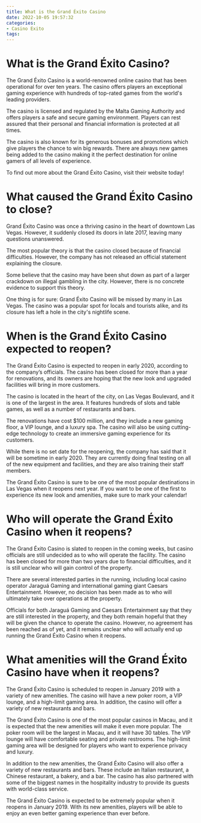 ```yaml
---
title: What is the Grand Éxito Casino 
date: 2022-10-05 19:57:32
categories:
- Casino Exito
tags:
---
```



#  What is the Grand Éxito Casino? 

The Grand Éxito Casino is a world-renowned online casino that has been operational for over ten years. The casino offers players an exceptional gaming experience with hundreds of top-rated games from the world's leading providers. 

The casino is licensed and regulated by the Malta Gaming Authority and offers players a safe and secure gaming environment. Players can rest assured that their personal and financial information is protected at all times. 

The casino is also known for its generous bonuses and promotions which give players the chance to win big rewards. There are always new games being added to the casino making it the perfect destination for online gamers of all levels of experience. 

To find out more about the Grand Éxito Casino, visit their website today!

#  What caused the Grand Éxito Casino to close? 

Grand Éxito Casino was once a thriving casino in the heart of downtown Las Vegas. However, it suddenly closed its doors in late 2017, leaving many questions unanswered.

The most popular theory is that the casino closed because of financial difficulties. However, the company has not released an official statement explaining the closure.

Some believe that the casino may have been shut down as part of a larger crackdown on illegal gambling in the city. However, there is no concrete evidence to support this theory.

One thing is for sure: Grand Éxito Casino will be missed by many in Las Vegas. The casino was a popular spot for locals and tourists alike, and its closure has left a hole in the city's nightlife scene.

#  When is the Grand Éxito Casino expected to reopen? 

The Grand Éxito Casino is expected to reopen in early 2020, according to the company’s officials. The casino has been closed for more than a year for renovations, and its owners are hoping that the new look and upgraded facilities will bring in more customers.

The casino is located in the heart of the city, on Las Vegas Boulevard, and it is one of the largest in the area. It features hundreds of slots and table games, as well as a number of restaurants and bars.

The renovations have cost $100 million, and they include a new gaming floor, a VIP lounge, and a luxury spa. The casino will also be using cutting-edge technology to create an immersive gaming experience for its customers.

While there is no set date for the reopening, the company has said that it will be sometime in early 2020. They are currently doing final testing on all of the new equipment and facilities, and they are also training their staff members.

The Grand Éxito Casino is sure to be one of the most popular destinations in Las Vegas when it reopens next year. If you want to be one of the first to experience its new look and amenities, make sure to mark your calendar!

#  Who will operate the Grand Éxito Casino when it reopens? 

The Grand Éxito Casino is slated to reopen in the coming weeks, but casino officials are still undecided as to who will operate the facility. The casino has been closed for more than two years due to financial difficulties, and it is still unclear who will gain control of the property.

There are several interested parties in the running, including local casino operator Jaraguá Gaming and international gaming giant Caesars Entertainment. However, no decision has been made as to who will ultimately take over operations at the property.

Officials for both Jaraguá Gaming and Caesars Entertainment say that they are still interested in the property, and they both remain hopeful that they will be given the chance to operate the casino. However, no agreement has been reached as of yet, and it remains unclear who will actually end up running the Grand Éxito Casino when it reopens.

#  What amenities will the Grand Éxito Casino have when it reopens?

The Grand Éxito Casino is scheduled to reopen in January 2019 with a variety of new amenities. The casino will have a new poker room, a VIP lounge, and a high-limit gaming area. In addition, the casino will offer a variety of new restaurants and bars.

The Grand Éxito Casino is one of the most popular casinos in Macau, and it is expected that the new amenities will make it even more popular. The poker room will be the largest in Macau, and it will have 30 tables. The VIP lounge will have comfortable seating and private restrooms. The high-limit gaming area will be designed for players who want to experience privacy and luxury.

In addition to the new amenities, the Grand Éxito Casino will also offer a variety of new restaurants and bars. These include an Italian restaurant, a Chinese restaurant, a bakery, and a bar. The casino has also partnered with some of the biggest names in the hospitality industry to provide its guests with world-class service.

The Grand Éxito Casino is expected to be extremely popular when it reopens in January 2019. With its new amenities, players will be able to enjoy an even better gaming experience than ever before.